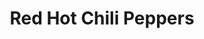 ---
title: "Red Hot Chili Peppers"
summary: "Funk/alternative rock band formed in 1983 in Los Angeles, California, United States. **Current members:** Anthony Kiedis: Lead Vocals, Additional Guitar* Michael \"Flea\" Balzary: Bass, Trumpet, Piano, Backing Vocals Chad Smith: Drums, Percussion John Frusciante: Lead Guitar, Keyboards, Backing Vocals * Live Only 1991-1998 **Former members:** Hillel Slovak: Guitar, Backing Vocals Jack Irons: Drums, Percussion Jack Sherman: Guitar, Backing Vocals Cliff Martinez: Drums, Percussion, Backing Vocals DeWayne McKnight: Lead Guitar, Backing Vocals D.H. Peligro: Drums, Percussion Arik Marshall: Lead Guitar, Backing Vocals Jesse Tobias: Lead Guitar, Backing Vocals Dave Navarro: Lead Guitar, Backing Vocals Josh Klinghoffer: Lead Guitar, Keyboards, Six-String Bass, Organ, Percussion, Banjo, Backing Vocals"
image: "red-hot-chili-peppers.jpg"
apple_music_artist_url: "https://music.apple.com/gb/artist/red-hot-chili-peppers/889780"
wikipedia_url: "none"
---